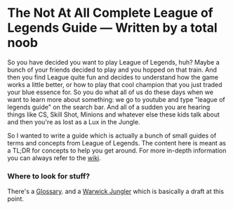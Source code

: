 # The Not At All Complete League of Legends Guide — Written by a total noob

So you have decided you want to play League of Legends, huh? Maybe a bunch of
your friends decided to play and you hopped on that train. And then you find
League quite fun and decides to understand how the game works a little better,
or how to play that cool champion that you just traded your blue essence for. So
you do what all of us do these days when we want to learn more about something:
we go to youtube and type "league of legends guide" on the search bar. And all
of a sudden you are hearing things like CS, Skill Shot, Minions and whatever
else these kids talk about and then you're as lost as a Lux in the Jungle.

So I wanted to write a guide which is actually a bunch of small guides of terms
and concepts from League of Legends. The content here is meant as a TL;DR for
concepts to help you get around. For more in-depth information you can always
refer to the [wiki].

### Where to look for stuff?

There's a [Glossary](Glossary.md). and a [Warwick Jungler](<Warwick Jungler.md>) which is basically a draft at this point.

[wiki]: https://leagueoflegends.fandom.com/
